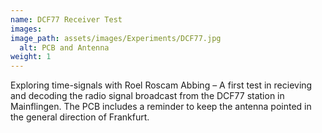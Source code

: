 ```yaml
---
name: DCF77 Receiver Test
images:
image_path: assets/images/Experiments/DCF77.jpg
  alt: PCB and Antenna
weight: 1
---
```

Exploring time-signals with Roel Roscam Abbing –  A first test in recieving and decoding the radio signal broadcast from the DCF77 station in Mainflingen.  The PCB includes a reminder to keep the antenna pointed in the general direction of Frankfurt. 
